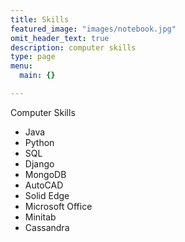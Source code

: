```yaml
---
title: Skills
featured_image: "images/notebook.jpg"
omit_header_text: true
description: computer skills
type: page
menu:
  main: {}

---
```


Computer Skills

- Java
- Python
- SQL
- Django
- MongoDB
- AutoCAD
- Solid Edge
- Microsoft Office
- Minitab
- Cassandra